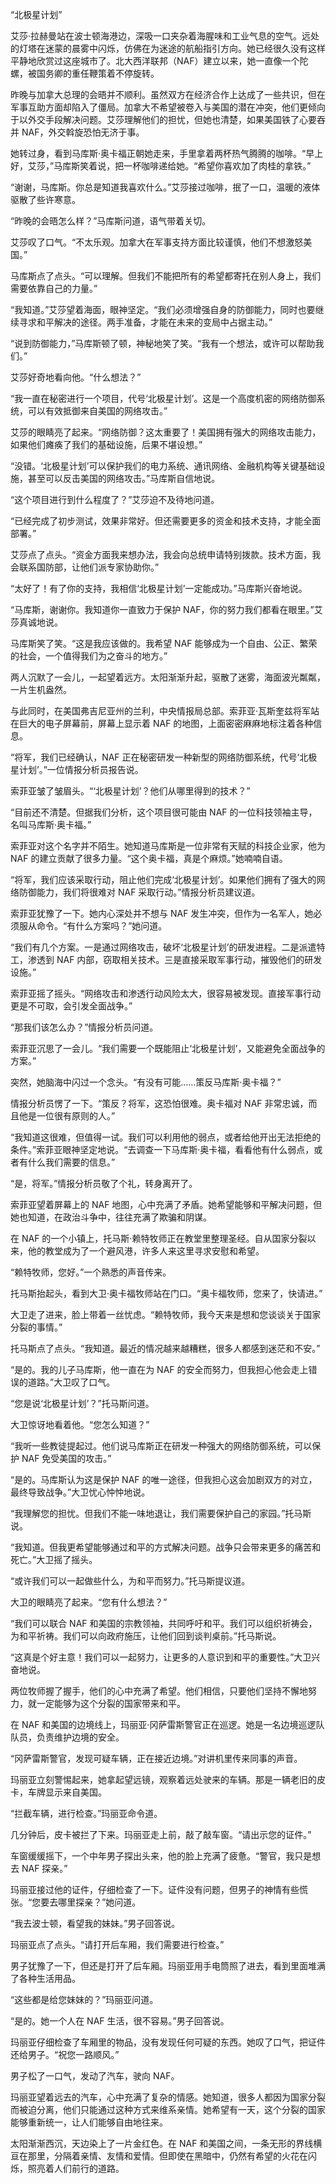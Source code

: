 “北极星计划”

艾莎·拉赫曼站在波士顿海港边，深吸一口夹杂着海腥味和工业气息的空气。远处的灯塔在迷蒙的晨雾中闪烁，仿佛在为迷途的航船指引方向。她已经很久没有这样平静地欣赏过这座城市了。北大西洋联邦（NAF）建立以来，她一直像一个陀螺，被国务卿的重任鞭策着不停旋转。

昨晚与加拿大总理的会晤并不顺利。虽然双方在经济合作上达成了一些共识，但在军事互助方面却陷入了僵局。加拿大不希望被卷入与美国的潜在冲突，他们更倾向于以外交手段解决问题。艾莎理解他们的担忧，但她也清楚，如果美国铁了心要吞并 NAF，外交斡旋恐怕无济于事。

她转过身，看到马库斯·奥卡福正朝她走来，手里拿着两杯热气腾腾的咖啡。“早上好，艾莎，”马库斯笑着说，把一杯咖啡递给她。“希望你喜欢加了肉桂的拿铁。”

“谢谢，马库斯。你总是知道我喜欢什么。”艾莎接过咖啡，抿了一口，温暖的液体驱散了些许寒意。

“昨晚的会晤怎么样？”马库斯问道，语气带着关切。

艾莎叹了口气。“不太乐观。加拿大在军事支持方面比较谨慎，他们不想激怒美国。”

马库斯点了点头。“可以理解。但我们不能把所有的希望都寄托在别人身上，我们需要依靠自己的力量。”

“我知道。”艾莎望着海面，眼神坚定。“我们必须增强自身的防御能力，同时也要继续寻求和平解决的途径。两手准备，才能在未来的变局中占据主动。”

“说到防御能力，”马库斯顿了顿，神秘地笑了笑。“我有一个想法，或许可以帮助我们。”

艾莎好奇地看向他。“什么想法？”

“我一直在秘密进行一个项目，代号‘北极星计划’。这是一个高度机密的网络防御系统，可以有效抵御来自美国的网络攻击。”

艾莎的眼睛亮了起来。“网络防御？这太重要了！美国拥有强大的网络攻击能力，如果他们瘫痪了我们的基础设施，后果不堪设想。”

“没错。‘北极星计划’可以保护我们的电力系统、通讯网络、金融机构等关键基础设施，甚至可以反击美国的网络攻击。”马库斯自信地说。

“这个项目进行到什么程度了？”艾莎迫不及待地问道。

“已经完成了初步测试，效果非常好。但还需要更多的资金和技术支持，才能全面部署。”

艾莎点了点头。“资金方面我来想办法，我会向总统申请特别拨款。技术方面，我会联系国防部，让他们派专家协助你。”

“太好了！有了你的支持，我相信‘北极星计划’一定能成功。”马库斯兴奋地说。

“马库斯，谢谢你。我知道你一直致力于保护 NAF，你的努力我们都看在眼里。”艾莎真诚地说。

马库斯笑了笑。“这是我应该做的。我希望 NAF 能够成为一个自由、公正、繁荣的社会，一个值得我们为之奋斗的地方。”

两人沉默了一会儿，一起望着远方。太阳渐渐升起，驱散了迷雾，海面波光粼粼，一片生机盎然。

与此同时，在美国弗吉尼亚州的兰利，中央情报局总部。索菲亚·瓦斯奎兹将军站在巨大的电子屏幕前，屏幕上显示着 NAF 的地图，上面密密麻麻地标注着各种信息。

“将军，我们已经确认，NAF 正在秘密研发一种新型的网络防御系统，代号‘北极星计划’。”一位情报分析员报告说。

索菲亚皱了皱眉头。“‘北极星计划’？他们从哪里得到的技术？”

“目前还不清楚。但据我们分析，这个项目很可能由 NAF 的一位科技领袖主导，名叫马库斯·奥卡福。”

索菲亚对这个名字并不陌生。她知道马库斯是一位非常有天赋的科技企业家，他为 NAF 的建立贡献了很多力量。“这个奥卡福，真是个麻烦。”她喃喃自语。

“将军，我们应该采取行动，阻止他们完成‘北极星计划’。如果他们拥有了强大的网络防御能力，我们将很难对 NAF 采取行动。”情报分析员建议道。

索菲亚犹豫了一下。她内心深处并不想与 NAF 发生冲突，但作为一名军人，她必须服从命令。“有什么方案吗？”她问道。

“我们有几个方案。一是通过网络攻击，破坏‘北极星计划’的研发进程。二是派遣特工，渗透到 NAF 内部，窃取相关技术。三是直接采取军事行动，摧毁他们的研发设施。”

索菲亚摇了摇头。“网络攻击和渗透行动风险太大，很容易被发现。直接军事行动更是不可取，会引发全面战争。”

“那我们该怎么办？”情报分析员问道。

索菲亚沉思了一会儿。“我们需要一个既能阻止‘北极星计划’，又能避免全面战争的方案。”

突然，她脑海中闪过一个念头。“有没有可能……策反马库斯·奥卡福？”

情报分析员愣了一下。“策反？将军，这恐怕很难。奥卡福对 NAF 非常忠诚，而且他是一位很有原则的人。”

“我知道这很难，但值得一试。我们可以利用他的弱点，或者给他开出无法拒绝的条件。”索菲亚眼神坚定地说。“去调查一下马库斯·奥卡福，看看他有什么弱点，或者有什么我们需要的信息。”

“是，将军。”情报分析员敬了个礼，转身离开了。

索菲亚望着屏幕上的 NAF 地图，心中充满了矛盾。她希望能够和平解决问题，但她也知道，在政治斗争中，往往充满了欺骗和阴谋。

在 NAF 的一个小镇上，托马斯·赖特牧师正在教堂里整理圣经。自从国家分裂以来，他的教堂成为了一个避风港，许多人来这里寻求安慰和希望。

“赖特牧师，您好。”一个熟悉的声音传来。

托马斯抬起头，看到大卫·奥卡福牧师站在门口。“奥卡福牧师，您来了，快请进。”

大卫走了进来，脸上带着一丝忧虑。“赖特牧师，我今天来是想和您谈谈关于国家分裂的事情。”

托马斯点了点头。“我知道。最近的情况越来越糟糕，很多人都感到迷茫和不安。”

“是的。我的儿子马库斯，他一直在为 NAF 的安全而努力，但我担心他会走上错误的道路。”大卫叹了口气。

“您是说‘北极星计划’？”托马斯问道。

大卫惊讶地看着他。“您怎么知道？”

“我听一些教徒提起过。他们说马库斯正在研发一种强大的网络防御系统，可以保护 NAF 免受美国的攻击。”

“是的。马库斯认为这是保护 NAF 的唯一途径，但我担心这会加剧双方的对立，最终导致战争。”大卫忧心忡忡地说。

“我理解您的担忧。但我们不能一味地退让，我们需要保护自己的家园。”托马斯说。

“我知道。但我更希望能够通过和平的方式解决问题。战争只会带来更多的痛苦和死亡。”大卫摇了摇头。

“或许我们可以一起做些什么，为和平而努力。”托马斯提议道。

大卫的眼睛亮了起来。“您有什么想法？”

“我们可以联合 NAF 和美国的宗教领袖，共同呼吁和平。我们可以组织祈祷会，为和平祈祷。我们可以向政府施压，让他们回到谈判桌前。”托马斯说。

“这真是个好主意！我们可以一起努力，让更多的人意识到和平的重要性。”大卫兴奋地说。

两位牧师握了握手，他们的心中充满了希望。他们相信，只要他们坚持不懈地努力，就一定能够为这个分裂的国家带来和平。

在 NAF 和美国的边境线上，玛丽亚·冈萨雷斯警官正在巡逻。她是一名边境巡逻队队员，负责维护边境的安全。

“冈萨雷斯警官，发现可疑车辆，正在接近边境。”对讲机里传来同事的声音。

玛丽亚立刻警惕起来，她拿起望远镜，观察着远处驶来的车辆。那是一辆老旧的皮卡，车牌显示来自美国。

“拦截车辆，进行检查。”玛丽亚命令道。

几分钟后，皮卡被拦了下来。玛丽亚走上前，敲了敲车窗。“请出示您的证件。”

车窗缓缓摇下，一个中年男子探出头来，他的脸上充满了疲惫。“警官，我只是想去 NAF 探亲。”

玛丽亚接过他的证件，仔细检查了一下。证件没有问题，但男子的神情有些慌张。“您要去哪里探亲？”她问道。

“我去波士顿，看望我的妹妹。”男子回答说。

玛丽亚点了点头。“请打开后车厢，我们需要进行检查。”

男子犹豫了一下，但还是打开了后车厢。玛丽亚用手电筒照了进去，看到里面堆满了各种生活用品。

“这些都是给您妹妹的？”玛丽亚问道。

“是的。她一个人在 NAF 生活，很不容易。”男子回答说。

玛丽亚仔细检查了车厢里的物品，没有发现任何可疑的东西。她叹了口气，把证件还给男子。“祝您一路顺风。”

男子松了一口气，发动了汽车，驶向 NAF。

玛丽亚望着远去的汽车，心中充满了复杂的情感。她知道，很多人都因为国家分裂而被迫分离，他们只能通过这种方式来维系亲情。她希望有一天，这个分裂的国家能够重新统一，让人们能够自由地往来。

太阳渐渐西沉，天边染上了一片金红色。在 NAF 和美国之间，一条无形的界线横亘在那里，分隔着亲情、友情和爱情。但即使在黑暗中，仍然有希望的火花在闪烁，照亮着人们前行的道路。